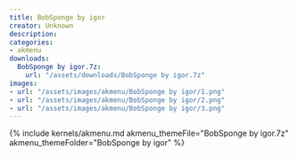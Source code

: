 ```yaml
---
title: BobSponge by igor
creator: Unknown
description: 
categories:
- akmenu
downloads:
  BobSponge by igor.7z:
    url: "/assets/downloads/BobSponge by igor.7z"
images:
- url: "/assets/images/akmenu/BobSponge by igor/1.png"
- url: "/assets/images/akmenu/BobSponge by igor/2.png"
- url: "/assets/images/akmenu/BobSponge by igor/3.png"
---
```


{% include kernels/akmenu.md akmenu_themeFile="BobSponge by igor.7z" akmenu_themeFolder="BobSponge by igor" %}
